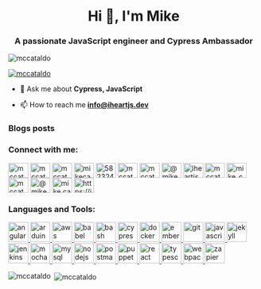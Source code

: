 <h1 align="center">Hi 👋, I'm Mike</h1>
<h3 align="center">A passionate JavaScript engineer and Cypress Ambassador</h3>

<p align="left"> <img src="https://komarev.com/ghpvc/?username=mccataldo&label=Profile%20views&color=0e75b6&style=flat" alt="mccataldo" /> </p>

<p align="left"> <a href="https://twitter.com/mccataldo" target="blank"><img src="https://img.shields.io/twitter/follow/mccataldo?logo=twitter&style=for-the-badge" alt="mccataldo" /></a> </p>

- 💬 Ask me about **Cypress, JavaScript**

- 📫 How to reach me **info@iheartjs.dev**

### Blogs posts
<!-- BLOG-POST-LIST:START -->
<!-- BLOG-POST-LIST:END -->

<h3 align="left">Connect with me:</h3>
<p align="left">
<a href="https://codepen.io/mccataldo" target="blank"><img align="center" src="https://cdn.jsdelivr.net/npm/simple-icons@3.0.1/icons/codepen.svg" alt="mccataldo" height="30" width="40" /></a>
<a href="https://dev.to/mccataldo" target="blank"><img align="center" src="https://cdn.jsdelivr.net/npm/simple-icons@3.0.1/icons/dev-dot-to.svg" alt="mccataldo" height="30" width="40" /></a>
<a href="https://twitter.com/mccataldo" target="blank"><img align="center" src="https://cdn.jsdelivr.net/npm/simple-icons@3.0.1/icons/twitter.svg" alt="mccataldo" height="30" width="40" /></a>
<a href="https://linkedin.com/in/mikecataldo" target="blank"><img align="center" src="https://cdn.jsdelivr.net/npm/simple-icons@3.0.1/icons/linkedin.svg" alt="mikecataldo" height="30" width="40" /></a>
<a href="https://stackoverflow.com/users/5823244" target="blank"><img align="center" src="https://cdn.jsdelivr.net/npm/simple-icons@3.0.1/icons/stackoverflow.svg" alt="5823244" height="30" width="40" /></a>
<a href="https://codesandbox.com/mccataldo" target="blank"><img align="center" src="https://cdn.jsdelivr.net/npm/simple-icons@3.0.1/icons/codesandbox.svg" alt="mccataldo" height="30" width="40" /></a>
<a href="https://kaggle.com/mccataldo" target="blank"><img align="center" src="https://cdn.jsdelivr.net/npm/simple-icons@3.0.1/icons/kaggle.svg" alt="mccataldo" height="30" width="40" /></a>
<a href="https://medium.com/@mike.cataldo" target="blank"><img align="center" src="https://cdn.jsdelivr.net/npm/simple-icons@3.0.1/icons/medium.svg" alt="@mike.cataldo" height="30" width="40" /></a>
<a href="https://www.youtube.com/c/iheartjs" target="blank"><img align="center" src="https://cdn.jsdelivr.net/npm/simple-icons@3.0.1/icons/youtube.svg" alt="iheartjs" height="30" width="40" /></a>
<a href="https://www.codechef.com/users/mccataldo" target="blank"><img align="center" src="https://cdn.jsdelivr.net/npm/simple-icons@3.1.0/icons/codechef.svg" alt="mccataldo" height="30" width="40" /></a>
<a href="https://www.hackerrank.com/mike_cataldo" target="blank"><img align="center" src="https://cdn.jsdelivr.net/npm/simple-icons@3.0.1/icons/hackerrank.svg" alt="mike_cataldo" height="30" width="40" /></a>
<a href="https://www.leetcode.com/mccataldo" target="blank"><img align="center" src="https://cdn.jsdelivr.net/npm/simple-icons@3.0.1/icons/leetcode.svg" alt="mccataldo" height="30" width="40" /></a>
<a href="https://www.hackerearth.com/@mike.cataldo" target="blank"><img align="center" src="https://cdn.jsdelivr.net/npm/simple-icons@3.0.1/icons/hackerearth.svg" alt="@mike.cataldo" height="30" width="40" /></a>
<a href="https://www.topcoder.com/members/mike.cataldo" target="blank"><img align="center" src="https://cdn.jsdelivr.net/npm/simple-icons@3.0.1/icons/topcoder.svg" alt="mike.cataldo" height="30" width="40" /></a>
<a href="/https://iheartjs.dev/rss" target="blank"><img align="center" src="https://cdn.jsdelivr.net/npm/simple-icons@3.0.1/icons/rss.svg" alt="https://iheartjs.dev/rss" height="30" width="40" /></a>
</p>

<h3 align="left">Languages and Tools:</h3>
<p align="left"> <a href="https://angular.io" target="_blank"> <img src="https://devicons.github.io/devicon/devicon.git/icons/angularjs/angularjs-original.svg" alt="angularjs" width="40" height="40"/> </a> <a href="https://www.arduino.cc/" target="_blank"> <img src="https://cdn.worldvectorlogo.com/logos/arduino-1.svg" alt="arduino" width="40" height="40"/> </a> <a href="https://aws.amazon.com" target="_blank"> <img src="https://devicons.github.io/devicon/devicon.git/icons/amazonwebservices/amazonwebservices-original-wordmark.svg" alt="aws" width="40" height="40"/> </a> <a href="https://babeljs.io/" target="_blank"> <img src="https://www.vectorlogo.zone/logos/babeljs/babeljs-icon.svg" alt="babel" width="40" height="40"/> </a> <a href="https://www.gnu.org/software/bash/" target="_blank"> <img src="https://www.vectorlogo.zone/logos/gnu_bash/gnu_bash-icon.svg" alt="bash" width="40" height="40"/> </a> <a href="https://www.cypress.io" target="_blank"> <img src="https://raw.githubusercontent.com/simple-icons/simple-icons/6e46ec1fc23b60c8fd0d2f2ff46db82e16dbd75f/icons/cypress.svg" alt="cypress" width="40" height="40"/> </a> <a href="https://www.docker.com/" target="_blank"> <img src="https://devicons.github.io/devicon/devicon.git/icons/docker/docker-original-wordmark.svg" alt="docker" width="40" height="40"/> </a> <a href="https://emberjs.com/" target="_blank"> <img src="https://devicons.github.io/devicon/devicon.git/icons/ember/ember-original-wordmark.svg" alt="ember" width="40" height="40"/> </a> <a href="https://git-scm.com/" target="_blank"> <img src="https://www.vectorlogo.zone/logos/git-scm/git-scm-icon.svg" alt="git" width="40" height="40"/> </a> <a href="https://developer.mozilla.org/en-US/docs/Web/JavaScript" target="_blank"> <img src="https://devicons.github.io/devicon/devicon.git/icons/javascript/javascript-original.svg" alt="javascript" width="40" height="40"/> </a> <a href="https://jekyllrb.com/" target="_blank"> <img src="https://www.vectorlogo.zone/logos/jekyllrb/jekyllrb-icon.svg" alt="jekyll" width="40" height="40"/> </a> <a href="https://www.jenkins.io" target="_blank"> <img src="https://www.vectorlogo.zone/logos/jenkins/jenkins-icon.svg" alt="jenkins" width="40" height="40"/> </a> <a href="https://mochajs.org" target="_blank"> <img src="https://www.vectorlogo.zone/logos/mochajs/mochajs-icon.svg" alt="mocha" width="40" height="40"/> </a> <a href="https://www.mysql.com/" target="_blank"> <img src="https://devicons.github.io/devicon/devicon.git/icons/mysql/mysql-original-wordmark.svg" alt="mysql" width="40" height="40"/> </a> <a href="https://nodejs.org" target="_blank"> <img src="https://devicons.github.io/devicon/devicon.git/icons/nodejs/nodejs-original-wordmark.svg" alt="nodejs" width="40" height="40"/> </a> <a href="https://postman.com" target="_blank"> <img src="https://www.vectorlogo.zone/logos/getpostman/getpostman-icon.svg" alt="postman" width="40" height="40"/> </a> <a href="https://github.com/puppeteer/puppeteer" target="_blank"> <img src="https://www.vectorlogo.zone/logos/pptrdev/pptrdev-official.svg" alt="puppeteer" width="40" height="40"/> </a> <a href="https://reactjs.org/" target="_blank"> <img src="https://devicons.github.io/devicon/devicon.git/icons/react/react-original-wordmark.svg" alt="react" width="40" height="40"/> </a> <a href="https://www.typescriptlang.org/" target="_blank"> <img src="https://devicons.github.io/devicon/devicon.git/icons/typescript/typescript-original.svg" alt="typescript" width="40" height="40"/> </a> <a href="https://webpack.js.org" target="_blank"> <img src="https://devicons.github.io/devicon/devicon.git/icons/webpack/webpack-original.svg" alt="webpack" width="40" height="40"/> </a> <a href="https://zapier.com" target="_blank"> <img src="https://www.vectorlogo.zone/logos/zapier/zapier-icon.svg" alt="zapier" width="40" height="40"/> </a> </p>

<p><img align="left" src="https://github-readme-stats.vercel.app/api/top-langs?username=mccataldo&show_icons=true&theme=dark&locale=en&layout=compact" alt="mccataldo" /></p>

<p>&nbsp;<img align="center" src="https://github-readme-stats.vercel.app/api?username=mccataldo&show_icons=true&locale=en" alt="mccataldo" /></p>
